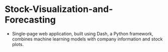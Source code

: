 # Stock-Visualization-and-Forecasting
- Single-page web application, built using Dash, a Python framework, combines machine learning models with company information and stock plots.
